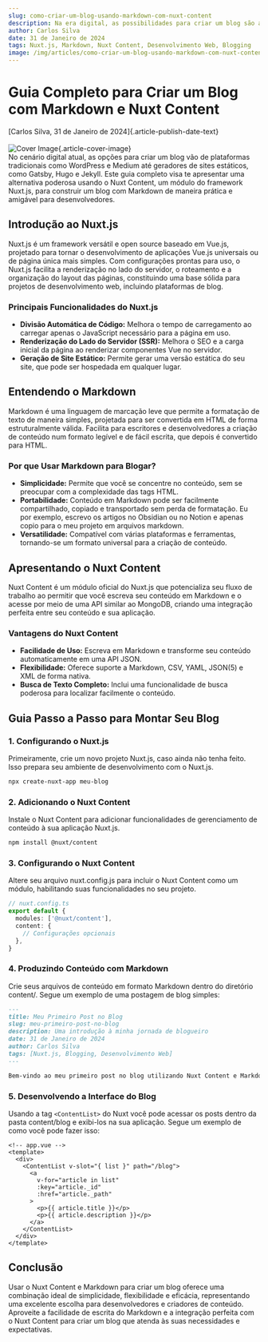 ```yaml
---
slug: como-criar-um-blog-usando-markdown-com-nuxt-content
description: Na era digital, as possibilidades para criar um blog são amplas e diversificadas, variando de plataformas tradicionais como WordPress e Medium até geradores de sites estáticos como Gatsby, Hugo e Jekyll. Este guia explora como você pode utilizar o Nuxt Content—uma ferramenta poderosa do ecossistema Nuxt.js—para criar um blog aproveitando a simplicidade do Markdown.
author: Carlos Silva
date: 31 de Janeiro de 2024
tags: Nuxt.js, Markdown, Nuxt Content, Desenvolvimento Web, Blogging
image: /img/articles/como-criar-um-blog-usando-markdown-com-nuxt-content/cover.png
---
```


# Guia Completo para Criar um Blog com Markdown e Nuxt Content

[Carlos Silva, 31 de Janeiro de 2024]{.article-publish-date-text}
\
\
![Cover Image](/img/articles/como-criar-um-blog-usando-markdown-com-nuxt-content/cover.png){.article-cover-image}
\
No cenário digital atual, as opções para criar um blog vão de plataformas tradicionais como WordPress e Medium até geradores de sites estáticos, como Gatsby, Hugo e Jekyll. Este guia completo visa te apresentar uma alternativa poderosa usando o Nuxt Content, um módulo do framework Nuxt.js, para construir um blog com Markdown de maneira prática e amigável para desenvolvedores.

## Introdução ao Nuxt.js

Nuxt.js é um framework versátil e open source baseado em Vue.js, projetado para tornar o desenvolvimento de aplicações Vue.js universais ou de página única mais simples. Com configurações prontas para uso, o Nuxt.js facilita a renderização no lado do servidor, o roteamento e a organização do layout das páginas, constituindo uma base sólida para projetos de desenvolvimento web, incluindo plataformas de blog.

### Principais Funcionalidades do Nuxt.js

- **Divisão Automática de Código:** Melhora o tempo de carregamento ao carregar apenas o JavaScript necessário para a página em uso.
- **Renderização do Lado do Servidor (SSR):** Melhora o SEO e a carga inicial da página ao renderizar componentes Vue no servidor.
- **Geração de Site Estático:** Permite gerar uma versão estática do seu site, que pode ser hospedada em qualquer lugar.

## Entendendo o Markdown

Markdown é uma linguagem de marcação leve que permite a formatação de texto de maneira simples, projetada para ser convertida em HTML de forma estruturalmente válida. Facilita para escritores e desenvolvedores a criação de conteúdo num formato legível e de fácil escrita, que depois é convertido para HTML.

### Por que Usar Markdown para Blogar?

- **Simplicidade:** Permite que você se concentre no conteúdo, sem se preocupar com a complexidade das tags HTML.
- **Portabilidade:** Conteúdo em Markdown pode ser facilmente compartilhado, copiado e transportado sem perda de formatação. Eu por exemplo, escrevo os artigos no Obsidian ou no Notion e apenas copio para o meu projeto em arquivos markdown.
- **Versatilidade:** Compatível com várias plataformas e ferramentas, tornando-se um formato universal para a criação de conteúdo.

## Apresentando o Nuxt Content

Nuxt Content é um módulo oficial do Nuxt.js que potencializa seu fluxo de trabalho ao permitir que você escreva seu conteúdo em Markdown e o acesse por meio de uma API similar ao MongoDB, criando uma integração perfeita entre seu conteúdo e sua aplicação.

### Vantagens do Nuxt Content

- **Facilidade de Uso:** Escreva em Markdown e transforme seu conteúdo automaticamente em uma API JSON.
- **Flexibilidade:** Oferece suporte a Markdown, CSV, YAML, JSON(5) e XML de forma nativa.
- **Busca de Texto Completo:** Inclui uma funcionalidade de busca poderosa para localizar facilmente o conteúdo.

## Guia Passo a Passo para Montar Seu Blog

### 1. Configurando o Nuxt.js

Primeiramente, crie um novo projeto Nuxt.js, caso ainda não tenha feito. Isso prepara seu ambiente de desenvolvimento com o Nuxt.js.

```bash
npx create-nuxt-app meu-blog
```

### 2. Adicionando o Nuxt Content

Instale o Nuxt Content para adicionar funcionalidades de gerenciamento de conteúdo à sua aplicação Nuxt.js.

```bash
npm install @nuxt/content
```

### 3. Configurando o Nuxt Content

Altere seu arquivo nuxt.config.js para incluir o Nuxt Content como um módulo, habilitando suas funcionalidades no seu projeto.

``` typescript
// nuxt.config.ts
export default {
  modules: ['@nuxt/content'],
  content: {
    // Configurações opcionais
  },
}
```

### 4. Produzindo Conteúdo com Markdown

Crie seus arquivos de conteúdo em formato Markdown dentro do diretório content/. Segue um exemplo de uma postagem de blog simples:

```markdown
---
title: Meu Primeiro Post no Blog
slug: meu-primeiro-post-no-blog
description: Uma introdução à minha jornada de blogueiro
date: 31 de Janeiro de 2024
author: Carlos Silva
tags: [Nuxt.js, Blogging, Desenvolvimento Web]
---

Bem-vindo ao meu primeiro post no blog utilizando Nuxt Content e Markdown. Esta jornada explora a integração fluída entre escrita e desenvolvimento web.
```

### 5. Desenvolvendo a Interface do Blog

Usando a tag `<ContentList>` do Nuxt você pode acessar os posts dentro da pasta content/blog e exibi-los na sua aplicação. Segue um exemplo de como você pode fazer isso:

```vue
<!-- app.vue -->
<template>
  <div>
    <ContentList v-slot="{ list }" path="/blog">
      <a
        v-for="article in list"
        :key="article._id"
        :href="article._path"
      >
        <p>{{ article.title }}</p>
        <p>{{ article.description }}</p>
      </a>
    </ContentList>
  </div>
</template>
```

## Conclusão

Usar o Nuxt Content e Markdown para criar um blog oferece uma combinação ideal de simplicidade, flexibilidade e eficácia, representando uma excelente escolha para desenvolvedores e criadores de conteúdo. Aproveite a facilidade de escrita do Markdown e a integração perfeita com o Nuxt Content para criar um blog que atenda às suas necessidades e expectativas.
